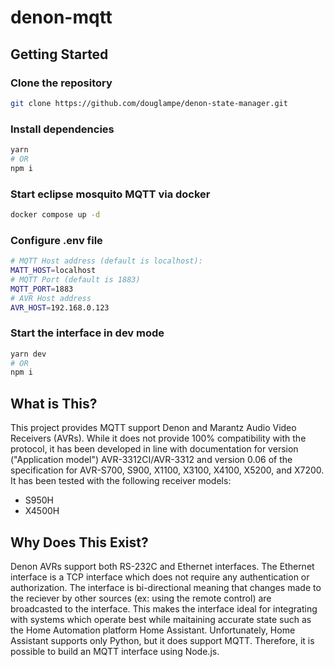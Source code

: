 # denon-mqtt

## Getting Started

### Clone the repository
```bash
git clone https://github.com/douglampe/denon-state-manager.git
```

### Install dependencies
```bash
yarn
# OR
npm i
```

### Start eclipse mosquito MQTT via docker
```bash
docker compose up -d
```

### Configure .env file
```bash
# MQTT Host address (default is localhost):
MATT_HOST=localhost
# MQTT Port (default is 1883)
MQTT_PORT=1883
# AVR Host address
AVR_HOST=192.168.0.123
```

### Start the interface in dev mode
```bash
yarn dev
# OR
npm i
```

## What is This?

This project provides MQTT support Denon and Marantz Audio Video Receivers (AVRs). While it does not provide 100% 
compatibility with the protocol, it has been developed in line with documentation for version ("Application model")
AVR-3312CI/AVR-3312 and version 0.06 of the specification for AVR-S700, S900, X1100, X3100, X4100, X5200, and X7200. It
has been tested with the following receiver models:

- S950H
- X4500H

## Why Does This Exist?

Denon AVRs support both RS-232C and Ethernet interfaces. The Ethernet interface is a TCP interface which does not 
require any authentication or authorization. The interface is bi-directional meaning that changes made to the reciever
by other sources (ex: using the remote control) are broadcasted to the interface. This makes the interface ideal for
integrating with systems which operate best while maitaining accurate state such as the Home Automation platform 
Home Assistant. Unfortunately, Home Assistant supports only Python, but it does support MQTT. Therefore, it is possible 
to build an MQTT interface using Node.js.

